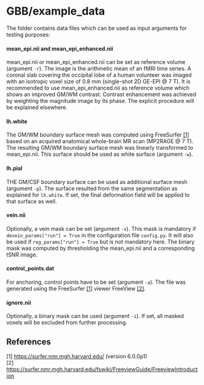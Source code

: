 GBB/example_data
===

The folder contains data files which can be used as input arguments for testing purposes:

#### mean\_epi.nii and mean\_epi\_enhanced.nii
mean\_epi.nii or mean\_epi\_enhanced.nii can be set as reference volume (argument `-r`). The image is the arithmetic mean of an fMRI time series. A coronal slab covering the occipital lobe of a human volunteer was imaged with an isotropic voxel size of 0.8 mm (single-shot 2D GE-EPI @ 7 T). It is recommended to use mean\_epi\_enhanced.nii as reference volume which shows an improved GM/WM contrast. Contrast enhancement was achieved by weighting the magnitude image by its phase. The explicit procedure will be explained elsewhere.

#### lh.white
The GM/WM boundary surface mesh was computed using FreeSurfer [[1]](#1) based on an acquired anatomical whole-brain MR scan (MP2RAGE @ 7 T). The resulting GM/WM boundary surface mesh was linearly transformed to mean\_epi.nii. This surface should be used as white surface (argument `-w`).

#### lh.pial
THE GM/CSF boundary surface can be used as additional surface mesh (argument `-p`). The surface resulted from the same segmentation as explained for `lh.white`. If set, the final deformation field will be applied to that surface as well.

#### vein.nii
Optionally, a vein mask can be set (argument `-v`). This mask is mandatory if `devein_params["run"] = True` in the configuration file `config.py`. It will also be used if `reg_params["run"] = True` but is not mandatory here. The binary mask was computed by thresholding the mean_epi.nii and a corresponding tSNR image.

#### control_points.dat
For anchoring, control points have to be set (argument `-a`). The file was generated using the FreeSurfer [[1]](#1) viewer FreeView [[2]](#2).

#### ignore.nii
Optionally, a binary mask can be used (argument `-i`). If set, all masked voxels will be excluded from further processing.

## References
<a id="1">[1]</a> https://surfer.nmr.mgh.harvard.edu/ (version 6.0.0p1)<br/>
<a id="2">[2]</a> https://surfer.nmr.mgh.harvard.edu/fswiki/FreeviewGuide/FreeviewIntroduction
